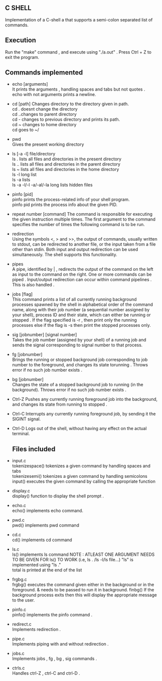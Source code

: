 ## C SHELL

Implementation of a C-shell a that supports a semi-colon separated list of commands.
## Execution
Run the "make" command , and execute using "./a.out" . Press Ctrl + Z to exit the program.
## Commands implemented
- echo [arguments] </br>
 It prints the arguments , handling spaces and tabs but not quotes .</br>
 echo with not arguments prints a newline.
- cd [path]
 Changes directory to the directory given in path.</br>
 cd . doesnt change the directory </br>
 cd ..changes to parent directory </br>
 cd - changes to previous directory and prints its path. </br>
 cd ~ changes to home directory </br>
 cd   goes to ~/ </br>
- pwd </br>
  Gives the present working directory
- ls [-a -l] file/directory </br>
   ls . lists all files and directories in the present directory </br>
   ls .. lists all files and directories in the parent directory </br>
   ls ~ lists all files and directories in the home directory </br>
   ls -l long list </br>
   ls -a lists </br>
   ls -a -l/-l -a/-al/-la long lists hidden files </br>
- pinfo [pid] </br>
  pinfo prints the process-related info of your shell program. </br>
  pinfo pid prints the process info about the given PID.
- repeat number [command]
  The command is responsible for executing the given instruction multiple times. The first argument to the command specifies the number of times the following command is to be run.
- redirection </br>
  Using the symbols <, > and >>, the output of commands, usually written to stdout, ​can be redirected to another file, or the input taken from a file other than ​stdin​. Both input and output redirection can be used simultaneously. The shell supports this functionality.
- pipes </br>
  A pipe, identified by | , redirects the output of the command on the left as input to the command on the right. One or more commands can be piped . Input/output redirection can occur within command pipelines . This is also handled .
- jobs [flag] </br>
  This command prints a list of all currently running background processes spawned by the shell in alphabetical order of the command name, along with their job number (a sequential number assigned by your shell), process ID and their state, which can either be running​ or ​stopped​ . If the flag specified is -r , then print only the running processes else if the flag is -s then print the stopped processes only.
- sig [jobnumber] [signal number] </br>
  Takes the job number (assigned by your shell) of a running job and sends the signal corresponding to signal number​ to that process.
- fg [jobnumber] </br>
  Brings the running or stopped background job corresponding to ​job number​ to the foreground, and changes its state to ​running .​ Throws error if no such job number exists .
- bg [jobnumber] </br>
  Changes the state of a stopped background job to running (in the background). Throws error if no such job number exists .
- Ctrl-Z
  Pushes any currently running foreground job into the background, and changes its state from running to stopped .
- Ctrl-C
  Interrupts any currently running foreground job, by sending it the ​SIGINT​ signal.
- Ctrl-D
  Logs out of the shell, without having any effect on the actual terminal.
  

   ## Files included
- input.c </br>
  tokenizespace() tokenizes a given command by handling spaces and tabs </br>
  tokenizesemi() tokenizes a given command by handling semicolons </br>
  input() executes the given command by calling the appropriate function
- display.c </br>
  display() function to display the shell prompt .
- echo.c </br>
  echo() implements echo command.
- pwd.c </br>
  pwd() implements pwd command
- cd.c </br>
  cd() implements cd command
- ls.c </br>
  ls() implements ls command
  NOTE : ATLEAST ONE ARGUMENT NEEDS TO BE GIVEN FOR ls() TO WORK (i.e, ls . /ls -l/ls file...) "ls" is implemented using "ls ."</br>
  total is printed at the end of the list
- frgbg.c </br>
  frgbg() executes the command given either in the background or in the foreground. & needs to be passed to run it in background.
  finbg() If the background process exits then this will display the appropriate message to the user.
- pinfo.c </br>
  pinfo() implements the pinfo command .
- redirect.c </br>
  Implements redirection .
- pipe.c </br>
  Implements piping with and without redirection .
- jobs.c </br>
  Implements jobs , fg , bg , sig commands .
- ctrls.c </br>
  Handles ctrl-Z , ctrl-C and ctrl-D . 